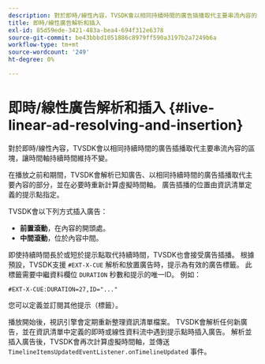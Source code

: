 ```yaml
---
description: 對於即時/線性內容，TVSDK會以相同持續時間的廣告插播取代主要串流內容的區塊，讓時間軸持續時間維持不變。
title: 即時/線性廣告解析和插入
exl-id: 85d59ede-3421-483a-bea4-694f312e6378
source-git-commit: be43bbbd1051886c8979ff590a3197b2a7249b6a
workflow-type: tm+mt
source-wordcount: '249'
ht-degree: 0%

---
```


# 即時/線性廣告解析和插入 {#live-linear-ad-resolving-and-insertion}

對於即時/線性內容，TVSDK會以相同持續時間的廣告插播取代主要串流內容的區塊，讓時間軸持續時間維持不變。

在播放之前和期間，TVSDK會解析已知廣告、以相同持續時間的廣告插播取代主要內容的部分，並在必要時重新計算虛擬時間軸。 廣告插播的位置由資訊清單定義的提示點指定。

TVSDK會以下列方式插入廣告：

* **前置滾動**，在內容的開頭處。
* **中間滾動**，位於內容中間。

即使持續時間長於或短於提示點取代持續時間，TVSDK也會接受廣告插播。 根據預設，TVSDK支援 `#EXT-X-CUE` 解析和放置廣告時，提示為有效的廣告標籤。 此標籤需要中繼資料欄位 `DURATION` 秒數和提示的唯一ID。 例如：

```
#EXT-X-CUE:DURATION=27,ID="..."
```

您可以定義並訂閱其他提示（標籤）。

播放開始後，視訊引擎會定期重新整理資訊清單檔案。 TVSDK會解析任何新廣告，並在資訊清單中定義的即時或線性資料流中遇到提示點時插入廣告。 解析並插入廣告後，TVSDK會再次計算虛擬時間軸，並傳送 `TimelineItemsUpdatedEventListener.onTimelineUpdated` 事件。

